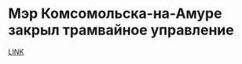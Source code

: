 # Мэр Комсомольска-на-Амуре закрыл трамвайное управление



[LINK](https://varlamov.ru/3164861.html)